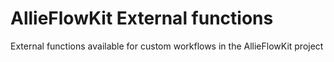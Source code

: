 # AllieFlowKit External functions

External functions available for custom workflows in the AllieFlowKit project
